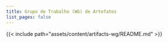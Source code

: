```yaml
---
title: Grupo de Trabalho (WG) de Artefatos
list_pages: false
---
```

{{< include path="assets/content/artifacts-wg/README.md" >}}
